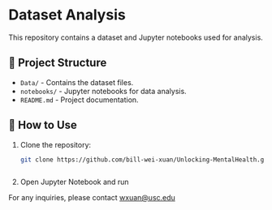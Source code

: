 # Dataset Analysis

This repository contains a dataset and Jupyter notebooks used for analysis.

## 📂 Project Structure
- `Data/` - Contains the dataset files.
- `notebooks/` - Jupyter notebooks for data analysis.
- `README.md` - Project documentation.

## 🚀 How to Use
1. Clone the repository:
   ```sh
   git clone https://github.com/bill-wei-xuan/Unlocking-MentalHealth.git
   

   
2.  Open Jupyter Notebook and run


For any inquiries, please contact wxuan@usc.edu